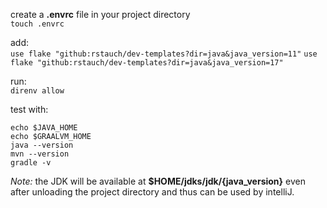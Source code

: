 create a **.envrc** file in your project directory  
`touch .envrc`

add:  
`use flake "github:rstauch/dev-templates?dir=java&java_version=11"`
`use flake "github:rstauch/dev-templates?dir=java&java_version=17"`

run:  
`direnv allow`

test with:  
```
echo $JAVA_HOME
echo $GRAALVM_HOME
java --version
mvn --version
gradle -v
```

*Note:*  the JDK will be available at **$HOME/jdks/jdk/{java_version}** even after unloading the project directory and thus can be used by intelliJ.